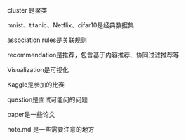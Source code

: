 cluster 是聚类

mnist、titanic、Netflix、cifar10是经典数据集

association rules是关联规则

recommendation是推荐，包含基于内容推荐、协同过滤推荐等

Visualization是可视化

Kaggle是参加的比赛

question是面试可能问的问题

paper是一些论文

note.md 是一些需要注意的地方

